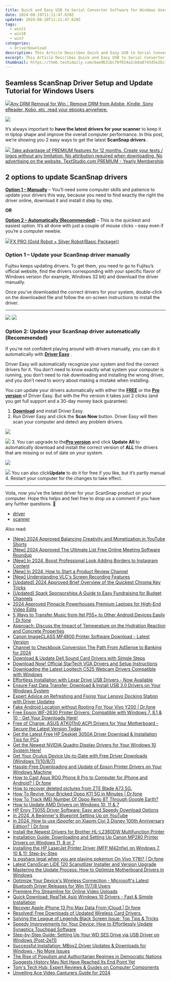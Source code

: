 ```yaml
---
title: Quick and Easy USB to Serial Converter Software for Windows Users
date: 2024-08-19T11:11:47.620Z
updated: 2024-08-20T11:11:47.620Z
tags:
  - win11
  - win10
  - win7
categories:
  - DriverDownload
description: This Article Describes Quick and Easy USB to Serial Converter Software for Windows Users
excerpt: This Article Describes Quick and Easy USB to Serial Converter Software for Windows Users
thumbnail: https://thmb.techidaily.com/bae0b31bcf0f834a2cb8a8745d5e2bc7c01fc184bad894f3a2d80e9f7aedc125.jpg
---
```


## Seamless ScanSnap Driver Setup and Update Tutorial for Windows Users

<!-- affiliate ads begin -->
<a href="https://secure.2checkout.com/order/checkout.php?PRODS=4600113&QTY=1&AFFILIATE=108875&CART=1"><img src="https://www.epubor.com/images/drm-removal-feature2.png" border="0">Any DRM Removal for Win：Remove DRM from Adobe, Kindle, Sony eReader, Kobo, etc, read your ebooks anywhere.</a>
<!-- affiliate ads end -->
![](https://images.drivereasy.com/wp-content/uploads/2019/01/img_5c3d5b538269b.jpg)

It’s always important to **have the latest drivers for your scanner**  to keep it in tiptop shape and improve the overall computer performance. In this post, we’re showing you 2 easy ways to get the latest **ScanSnap drivers** .

<!-- affiliate ads begin -->
<a href="https://secure.textstudio.com/order/checkout.php?PRODS=35633309&QTY=1&AFFILIATE=108875&CART=1"> <img src="https://secure.avangate.com/images/merchant/d6eb8222c9718486bdabce8b897380f7/products/3_premium-icon.png" border="0"> Take advantage of PREMIUM features for 12 months. 
Create your texts / logos without any limitation. 
No attribution required when downloading. 
No advertising on the website. 
 TextStudio.com  PREMIUM - Yearly Membership</a>
<!-- affiliate ads end -->
## 2 options to update **ScanSnap drivers**

[**Option 1 – Manually**](https://tools.techidaily.com/drivereasy/download/) – You’ll need some computer skills and patience to update your drivers this way, because you need to find exactly the right the driver online, download it and install it step by step.

**OR**

[**Option 2 – Automatically (Recommended)**](https://www.drivereasy.com/knowledge/scansnap-driver-download-update-easily/#O2) – This is the quickest and easiest option. It’s all done with just a couple of mouse clicks – easy even if you’re a computer newbie.

<!-- affiliate ads begin -->
<a href="https://secure.2checkout.com/order/checkout.php?PRODS=40085955&QTY=1&AFFILIATE=108875&CART=1"><img src="https://secure.avangate.com/images/merchant/f702defbc67edb455949f46babab0c18/products/2_logo9.png" border="0">FX PRO (Gold Robot + Silver Robot(Basic Package))</a>
<!-- affiliate ads end -->
### **Option 1 – Update your ScanSnap driver manually**

 Fujitsu keeps updating drivers. To get them, you need to go to Fujitsu’s official  website, find the drivers corresponding with your specific flavor of Windows version (for example, Windows 32 bit) and download the driver manually.

 Once you’ve downloaded the correct drivers for your system, double-click on the downloaded file and follow the on-screen instructions to install the driver.

---

<!-- affiliate ads begin -->
<a href="https://shop.manycam.com/order/checkout.php?PRODS=17727588&QTY=1&AFFILIATE=108875&CART=1"><img src="https://secure.avangate.com/images/merchant/8230bea7d54bcdf99cdfe85cb07313d5/mcaffbanner600x500.png" border="0"></a>
<a href="https://shop.manycam.com/order/checkout.php?PRODS=17727588&QTY=1&AFFILIATE=108875&CART=1"><img src="https://secure.avangate.com/images/merchant/8230bea7d54bcdf99cdfe85cb07313d5/Affiliates_300x250px_valentinesday.png" border="0"></a>
<!-- affiliate ads end -->
### Option 2: Update your ScanSnap driver automatically (Recommended)

 If you’re not confident playing around with drivers manually, you can do it automatically with **[Driver Easy](https://tools.techidaily.com/drivereasy/download/)**  .

 Driver Easy will automatically recognize your system and find the correct drivers for it. You don’t need to know exactly what system your computer is running, you don’t need to risk downloading and installing the wrong driver, and you don’t need to worry about making a mistake when installing.

 You can update your drivers automatically with either the **[FREE](https://tools.techidaily.com/drivereasy/download/)**  or the **[Pro version](https://tools.techidaily.com/drivereasy/download/)**  of Driver Easy. But with the Pro version it takes just 2 clicks (and you get full support and a 30-day money back guarantee):

1. [**Download**](https://tools.techidaily.com/drivereasy/download/) and install Driver Easy.
2. Run Driver Easy and click the **Scan Now** button. Driver Easy will then scan your computer and detect any problem drivers.  
<!-- affiliate ads begin -->
<a href="https://store.iobit.com/order/checkout.php?PRODS=4596923&QTY=1&AFFILIATE=108875&CART=1"><img src="https://secure.avangate.com/images/merchant/184260348236f9554fe9375772ff966e/ascscan_468X60.png" border="0"></a>
<!-- affiliate ads end -->
![](https://images.drivereasy.com/wp-content/uploads/2018/11/img_5bea92aeadc8d.jpg)
3. You can upgrade to the[**Pro version**](https://tools.techidaily.com/drivereasy/download/) and click   **Update All**  to automatically download and install the correct version of **ALL**  the drivers that are missing or out of date on your system.  
<!-- affiliate ads begin -->
<a href="https://secure.2checkout.com/order/checkout.php?PRODS=37100474&QTY=1&AFFILIATE=108875&CART=1"><img src="https://awario.com/images/pages/index/img-platform-ui-1280@1x.avif" border="0"></a>
<!-- affiliate ads end -->
![](https://images.drivereasy.com/wp-content/uploads/2018/11/img_5bea936032f20.jpg) You can also click**Update** to do it for free if you like, but it’s partly manual
4. Restart your computer for the changes to take effect.

---

 Voila, now you’ve the latest driver for your ScanSnap product on your computer. Hope this helps and feel free to drop us a comment if you have any further questions. 🙂

* [driver](https://tools.techidaily.com/drivereasy/download/)
* [scanner](https://tools.techidaily.com/drivereasy/download/)

<ins class="adsbygoogle"
     style="display:block"
     data-ad-format="autorelaxed"
     data-ad-client="ca-pub-7571918770474297"
     data-ad-slot="1223367746"></ins>



<ins class="adsbygoogle"
     style="display:block"
     data-ad-client="ca-pub-7571918770474297"
     data-ad-slot="8358498916"
     data-ad-format="auto"
     data-full-width-responsive="true"></ins>

<span class="atpl-alsoreadstyle">Also read:</span>
<div><ul>
<li><a href="https://facebook-video-share.techidaily.com/new-2024-approved-balancing-creativity-and-monetization-in-youtube-shorts/"><u>[New] 2024 Approved  Balancing Creativity and Monetization in YouTube Shorts</u></a></li>
<li><a href="https://remote-screen-capture.techidaily.com/new-2024-approved-the-ultimate-list-free-online-meeting-software-roundup/"><u>[New] 2024 Approved  The Ultimate List  Free Online Meeting Software Roundup</u></a></li>
<li><a href="https://instagram-video-files.techidaily.com/new-in-2024-boost-professional-look-adding-borders-to-instagram-content/"><u>[New] In 2024, Boost Professional Look  Adding Borders to Instagram Content</u></a></li>
<li><a href="https://fox-cloud.techidaily.com/new-in-2024-how-to-start-a-product-review-channel/"><u>[New] In 2024, How to Start a Product Review Channel</u></a></li>
<li><a href="https://desktop-recording.techidaily.com/new-understanding-vlcs-screen-recording-features/"><u>[New] Understanding VLC's Screen Recording Features</u></a></li>
<li><a href="https://facebook-record-videos.techidaily.com/updated-2024-approved-brief-overview-of-the-quickest-chroma-key-tricks/"><u>[Updated] 2024 Approved  Brief Overview of the Quickest Chroma Key Tricks</u></a></li>
<li><a href="https://youtube-blog.techidaily.com/ed-spark-sponsorships-a-guide-to-easy-fundraising-for-budget-channels/"><u>[Updated] Spark Sponsorships  A Guide to Easy Fundraising for Budget Channels</u></a></li>
<li><a href="https://fox-http.techidaily.com/2024-approved-pinnacle-powerhouses-premium-laptops-for-high-end-video-edits/"><u>2024 Approved  Pinnacle Powerhouses  Premium Laptops for High-End Video Edits</u></a></li>
<li><a href="https://blog-min.techidaily.com/5-ways-to-transfer-music-from-itel-p55plus-to-other-android-devices-easily-drfone-by-drfone-transfer-from-android-transfer-from-android/"><u>5 Ways to Transfer Music from Itel P55+ to Other Android Devices Easily | Dr.fone</u></a></li>
<li><a href="https://hardware-help.techidaily.com/approach-discuss-the-impact-of-temperature-on-the-hydration-reaction-and-concrete-properties/"><u>Approach: Discuss the Impact of Temperature on the Hydration Reaction and Concrete Properties</u></a></li>
<li><a href="https://hardware-help.techidaily.com/canon-imageclass-mf4800-printer-software-download-latest-version/"><u>Canon ImageCLASS MF4800 Printer Software Download - Latest Version</u></a></li>
<li><a href="https://youtube-docs.techidaily.com/el-to-checkbook-conversion-the-path-from-adsense-to-banking-for-2024/"><u>Channel to Checkbook Conversion  The Path From AdSense to Banking for 2024</u></a></li>
<li><a href="https://hardware-help.techidaily.com/download-and-update-dell-sound-card-drivers-with-simple-steps/"><u>Download & Update Dell Sound Card Drivers with Simple Steps</u></a></li>
<li><a href="https://hardware-help.techidaily.com/download-now-official-startech-vga-drivers-and-setup-instructions/"><u>Download Now! Official StarTech VGA Drivers and Setup Instructions</u></a></li>
<li><a href="https://hardware-help.techidaily.com/downloading-the-latest-logitech-c525-webcam-drivers-compatible-with-windows/"><u>Downloading the Latest Logitech C525 Webcam Drivers Compatible with Windows</u></a></li>
<li><a href="https://hardware-help.techidaily.com/effortless-installation-with-lexar-drive-usb-drivers-now-available/"><u>Effortless Installation with Lexar Drive USB Drivers - Now Available</u></a></li>
<li><a href="https://hardware-help.techidaily.com/ensure-fast-data-transfer-download-and-install-usb-30-drivers-on-your-windows-system/"><u>Ensure Fast Data Transfer: Download & Install USB 3.0 Drivers on Your Windows System</u></a></li>
<li><a href="https://hardware-help.techidaily.com/expert-advice-on-refreshing-and-fixing-your-lenovo-docking-station-with-driver-updates/"><u>Expert Advice on Refreshing and Fixing Your Lenovo Docking Station with Driver Updates</u></a></li>
<li><a href="https://android-location.techidaily.com/fake-android-location-without-rooting-for-your-vivo-y200-drfone-by-drfone-virtual/"><u>Fake Android Location without Rooting For Your Vivo Y200 | Dr.fone</u></a></li>
<li><a href="https://hardware-help.techidaily.com/free-epson-wf-2630-printer-drivers-compatible-with-windows-7-81-and-10-get-your-downloads-here/"><u>Free Epson WF-2630 Printer Drivers: Compatible with Windows 7, 8.1 & 10 - Get Your Downloads Here!</u></a></li>
<li><a href="https://hardware-help.techidaily.com/1722972424922-free-of-charge-asus-atk011n0-acpi-drivers-for-your-motherboard-secure-the-latest-version-today/"><u>Free of Charge: ASUS ATK011n0 ACPI Drivers for Your Motherboard - Secure the Latest Version Today</u></a></li>
<li><a href="https://hardware-help.techidaily.com/get-the-latest-free-hp-deskjet-3050a-driver-download-and-installation-tips-for-pcs/"><u>Get the Latest Free HP Deskjet 3050A Driver Download & Installation Tips for PCs</u></a></li>
<li><a href="https://hardware-help.techidaily.com/1722971204321-get-the-newest-nvidia-quadro-display-drivers-for-your-windows-10-system-here/"><u>Get the Newest NVIDIA Quadro Display Drivers for Your Windows 10 System Here!</u></a></li>
<li><a href="https://hardware-help.techidaily.com/get-your-oculus-device-up-to-date-with-free-driver-downloads-windows-111087/"><u>Get Your Oculus Device Up-to-Date with Free Driver Downloads (Windows 11/10/8/7)</u></a></li>
<li><a href="https://hardware-help.techidaily.com/hassle-free-downloading-and-update-of-epson-printer-drivers-on-your-windows-machine/"><u>Hassle-Free Downloading and Update of Epson Printer Drivers on Your Windows Machine</u></a></li>
<li><a href="https://screen-mirror.techidaily.com/how-to-cast-asus-rog-phone-8-pro-to-computer-for-iphone-and-android-drfone-by-drfone-android/"><u>How to Cast Asus ROG Phone 8 Pro to Computer for iPhone and Android? | Dr.fone</u></a></li>
<li><a href="https://blog-min.techidaily.com/how-to-recover-deleted-pictures-from-zte-blade-a73-5g-by-fonelab-android-recover-pictures/"><u>How to recover deleted pictures from ZTE Blade A73 5G.</u></a></li>
<li><a href="https://fix-guide.techidaily.com/how-to-revive-your-bricked-oppo-k11-5g-in-minutes-drfone-by-drfone-fix-android-problems-fix-android-problems/"><u>How To Revive Your Bricked Oppo K11 5G in Minutes | Dr.fone</u></a></li>
<li><a href="https://easy-unlock-android.techidaily.com/how-to-track-imei-number-of-oppo-reno-8t-through-google-earth-by-drfone-android/"><u>How To Track IMEI Number Of Oppo Reno 8T Through Google Earth?</u></a></li>
<li><a href="https://hardware-help.techidaily.com/how-to-update-amd-drivers-on-windows-10-11-and-7/"><u>How to Update AMD Drivers on Windows 10, 11 & 7</u></a></li>
<li><a href="https://hardware-help.techidaily.com/hp-envy-t5055-driver-software-easy-and-speedy-download-options/"><u>HP Envy T5055 Driver Software: Easy and Speedy Download Options</u></a></li>
<li><a href="https://youtube-videos.techidaily.com/in-2024-a-beginners-blueprint-setting-up-on-youtube/"><u>In 2024, A Beginner's Blueprint  Setting Up on YouTube</u></a></li>
<li><a href="https://android-pokemon-go.techidaily.com/in-2024-how-to-use-ispoofer-on-xiaomi-civi-3-disney-100th-anniversary-edition-drfone-by-drfone-virtual-android/"><u>In 2024, How to use iSpoofer on Xiaomi Civi 3 Disney 100th Anniversary Edition? | Dr.fone</u></a></li>
<li><a href="https://hardware-help.techidaily.com/install-the-newest-drivers-for-brother-hl-l2360dw-multifunction-printer/"><u>Install the Newest Drivers for Brother HL-L2360DW Multifunction Printer</u></a></li>
<li><a href="https://hardware-help.techidaily.com/installation-guide-downloading-and-setting-up-canon-mp280-printer-drivers-on-windows-11-8-or-7/"><u>Installation Guide: Downloading and Setting Up Canon MP280 Printer Drivers on Windows 11, 8 or 7</u></a></li>
<li><a href="https://hardware-help.techidaily.com/installing-the-hp-laserjet-printer-driver-mfp-m42nfw-on-windows-7-10-and-11-step-by-step/"><u>Installing the HP LaserJet Printer Driver (MFP M42nfw) on Windows 7, 10 & 11: Step-by-Step</u></a></li>
<li><a href="https://fake-location.techidaily.com/is-pgsharp-legal-when-you-are-playing-pokemon-on-vivo-y78t-drfone-by-drfone-virtual-android/"><u>Is pgsharp legal when you are playing pokemon On Vivo Y78t? | Dr.fone</u></a></li>
<li><a href="https://hardware-help.techidaily.com/latest-canoscan-lide-120-scanutlizer-installer-and-version-upgrade/"><u>Latest CanoScan LiDE 120 Scanutlizer Installer and Version Upgrade</u></a></li>
<li><a href="https://hardware-help.techidaily.com/mastering-the-update-process-how-to-optimize-motherboard-drivers-in-windows/"><u>Mastering the Update Process: How to Optimize Motherboard Drivers in Windows</u></a></li>
<li><a href="https://hardware-help.techidaily.com/optimize-your-devices-wireless-connection-microsofts-latest-bluetooth-driver-releases-for-win-1178-users/"><u>Optimize Your Device's Wireless Connection - Microsoft's Latest Bluetooth Driver Releases for Win 11/7/8 Users</u></a></li>
<li><a href="https://youtube-sure.techidaily.com/ere-pro-streamline-for-online-video-uploads/"><u>Premiere Pro Streamline for Online Video Uploads</u></a></li>
<li><a href="https://hardware-help.techidaily.com/quick-download-realtek-asio-windows-10-drivers-fast-and-simple-installation/"><u>Quick Download: RealTek Asió Windows 10 Drivers - Fast & Simple Installation</u></a></li>
<li><a href="https://techidaily.com/recover-apple-iphone-13-pro-max-data-from-icloud-drfone-by-drfone-ios-data-recovery-ios-data-recovery/"><u>Recover Apple iPhone 13 Pro Max Data From iCloud | Dr.fone</u></a></li>
<li><a href="https://hardware-help.techidaily.com/1722967623247-resolved-free-downloads-of-updated-wireless-card-drivers/"><u>Resolved! Free Downloads of Updated Wireless Card Drivers.</u></a></li>
<li><a href="https://program-issues.techidaily.com/solving-the-league-of-legends-black-screen-issue-top-tips-and-tricks/"><u>Solving the League of Legends Black Screen Issue: Top Tips & Tricks</u></a></li>
<li><a href="https://hardware-help.techidaily.com/speedy-improvements-for-your-device-how-to-effortlessly-update-synaptics-touchpad-software/"><u>Speedy Improvements for Your Device: How to Effortlessly Update Synaptics Touchpad Software</u></a></li>
<li><a href="https://hardware-help.techidaily.com/step-by-step-guide-setting-up-your-wd-ses-drive-via-usb-driver-on-windows-post-2e11/"><u>Step-by-Step Guide: Setting Up Your WD SES Drive via USB Driver on Windows (Post-2e11)</u></a></li>
<li><a href="https://hardware-help.techidaily.com/successful-installation-mbox2-driver-updates-and-downloads-for-windows-no-more-issues/"><u>Successful Installation: MBox2 Driver Updates & Downloads for Windows - No More Issues</u></a></li>
<li><a href="https://hardware-help.techidaily.com/the-rise-of-populism-and-authoritarian-regimes-in-democratic-nations-suggests-history-may-not-have-reached-its-end-point-yet/"><u>The Rise of Populism and Authoritarian Regimes in Democratic Nations Suggests History May Not Have Reached Its End Point Yet</u></a></li>
<li><a href="https://hardware-tips.techidaily.com/toms-tech-hub-expert-reviews-and-guides-on-computer-components/"><u>Tom's Tech Hub: Expert Reviews & Guides on Computer Components</u></a></li>
<li><a href="https://some-tips.techidaily.com/unveiling-ace-video-capturers-guide-for-2024/"><u>Unveiling Ace Video Capturers Guide for 2024</u></a></li>
</ul></div>
